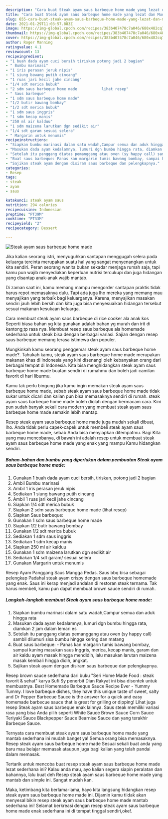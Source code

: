 ```yaml
---
description: "Cara buat Steak ayam saus barbeque home made yang lezat dan Mudah Dibuat"
title: "Cara buat Steak ayam saus barbeque home made yang lezat dan Mudah Dibuat"
slug: 655-cara-buat-steak-ayam-saus-barbeque-home-made-yang-lezat-dan-mudah-dibuat
date: 2021-01-29T11:03:57.883Z
image: https://img-global.cpcdn.com/recipes/383b407478c7a046/680x482cq70/steak-ayam-saus-barbeque-home-made-foto-resep-utama.jpg
thumbnail: https://img-global.cpcdn.com/recipes/383b407478c7a046/680x482cq70/steak-ayam-saus-barbeque-home-made-foto-resep-utama.jpg
cover: https://img-global.cpcdn.com/recipes/383b407478c7a046/680x482cq70/steak-ayam-saus-barbeque-home-made-foto-resep-utama.jpg
author: Roger Manning
ratingvalue: 4.1
reviewcount: 13
recipeingredient:
- "1 buah dada ayam cuci bersih tiriskan potong jadi 2 bagian"
- " Bumbu marinasi"
- "1 iris perasan jeruk nipis"
- "1 siung bawang putih cincang"
- "1 ruas jari kecil jahe cincang"
- "1/4 sdt merica bubuk"
- "2 sdm saus barbeque home made           lihat resep"
- " Saus barbeque"
- "1 sdm saus barbeque home made"
- "1/2 butir bawang bombay"
- "1/2 sdt merica bubuk"
- "1 sdm saus inggris"
- "1 sdm kecap manis"
- "250 ml air kalduu"
- "1 sdm maizena larutkan dgn sedikit air"
- "1/4 sdt garam sesuai selera"
- " Margarin untuk menumis"
recipeinstructions:
- "Siapkan bumbu marinasi dalam satu wadah,Campur semua dan aduk hingga rata"
- "Masukan dada ayam kedalamnya, lumuri dgn bumbu hingga rata, diamkan 2 jam dalam lemari es"
- "Setelah itu panggang diatas pemanggang atau oven (sy happy call) sambil dilumuri sisa bumbu hingga kering dan matang"
- "Buat saus barbeque: Panas kan margarin tumis bawang bombay, sampai kuning masukan saus Inggris, merica, kecap manis, garam dan air kaldu ayam masak hingga mendidih, lalu masukan larutan maizena masak kembali hingga didih, angkat."
- "Sajikan steak ayam dengan disiram saus barbeque dan pelengkapnya."
categories:
- Resep
tags:
- steak
- ayam
- saus

katakunci: steak ayam saus 
nutrition: 294 calories
recipecuisine: Indonesian
preptime: "PT39M"
cooktime: "PT33M"
recipeyield: "2"
recipecategory: Dessert

---
```



![Steak ayam saus barbeque home made](https://img-global.cpcdn.com/recipes/383b407478c7a046/680x482cq70/steak-ayam-saus-barbeque-home-made-foto-resep-utama.jpg)

Jika kalian seorang istri, menyuguhkan santapan menggugah selera pada keluarga tercinta merupakan suatu hal yang sangat menyenangkan untuk kita sendiri. Peran seorang  wanita bukan sekadar menjaga rumah saja, tapi kamu pun wajib menyediakan keperluan nutrisi tercukupi dan juga hidangan yang disantap anak-anak wajib mantab.

Di zaman  saat ini, kamu memang mampu mengorder santapan praktis tidak harus repot memasaknya dulu. Tapi ada juga lho mereka yang memang mau menyajikan yang terbaik bagi keluarganya. Karena, menyajikan masakan sendiri jauh lebih bersih dan kita juga bisa menyesuaikan hidangan tersebut sesuai makanan kesukaan keluarga. 

Cara membuat steak ayam saos barbeque di rice cooker ala anak kos Seperti biasa bahan yg kita gunakan adalah bahan yg murah dan irit di kantong,tp rasa nya. Membuat resep saus barbeque ala homemade sederhana untuk steak bisa dengan berbagai variasi. Sajian dengan resep saus barbeque memang terasa istimewa dan populer.

Mungkinkah kamu seorang penggemar steak ayam saus barbeque home made?. Tahukah kamu, steak ayam saus barbeque home made merupakan makanan khas di Indonesia yang kini disenangi oleh kebanyakan orang dari berbagai tempat di Indonesia. Kita bisa menghidangkan steak ayam saus barbeque home made buatan sendiri di rumahmu dan boleh jadi camilan favorit di hari liburmu.

Kamu tak perlu bingung jika kamu ingin memakan steak ayam saus barbeque home made, sebab steak ayam saus barbeque home made tidak sukar untuk dicari dan kalian pun bisa memasaknya sendiri di rumah. steak ayam saus barbeque home made boleh diolah dengan bermacam cara. Kini pun sudah banyak sekali cara modern yang membuat steak ayam saus barbeque home made semakin lebih mantap.

Resep steak ayam saus barbeque home made juga mudah sekali dibuat, lho. Anda tidak perlu capek-capek untuk membeli steak ayam saus barbeque home made, sebab Anda bisa menyiapkan ditempatmu. Bagi Kita yang mau mencobanya, di bawah ini adalah resep untuk membuat steak ayam saus barbeque home made yang enak yang mampu Kamu hidangkan sendiri.

<!--inarticleads1-->

##### Bahan-bahan dan bumbu yang diperlukan dalam pembuatan Steak ayam saus barbeque home made:

1. Gunakan 1 buah dada ayam cuci bersih, tiriskan, potong jadi 2 bagian
1. Ambil  Bumbu marinasi
1. Ambil 1 iris perasan jeruk nipis
1. Sediakan 1 siung bawang putih cincang
1. Ambil 1 ruas jari kecil jahe cincang
1. Siapkan 1/4 sdt merica bubuk
1. Siapkan 2 sdm saus barbeque home made           (lihat resep)
1. Siapkan  Saus barbeque:
1. Gunakan 1 sdm saus barbeque home made
1. Siapkan 1/2 butir bawang bombay
1. Gunakan 1/2 sdt merica bubuk
1. Sediakan 1 sdm saus inggris
1. Sediakan 1 sdm kecap manis
1. Siapkan 250 ml air kalduu
1. Gunakan 1 sdm maizena larutkan dgn sedikit air
1. Sediakan 1/4 sdt garam/ sesuai selera
1. Gunakan  Margarin untuk menumis


Resep Ayam Panggang Saus Mangga Pedas. Saus bbq bisa sebagai pelengkap Padahal steak ayam crispy dengan saus barbeque homemade yang enak. Saus ini kerap menjadi andalan di restoran steak ternama. Tak harus membeli, kamu pun dapat membuat brown sauce sendiri di rumah. 

<!--inarticleads2-->

##### Langkah-langkah membuat Steak ayam saus barbeque home made:

1. Siapkan bumbu marinasi dalam satu wadah,Campur semua dan aduk hingga rata
1. Masukan dada ayam kedalamnya, lumuri dgn bumbu hingga rata, diamkan 2 jam dalam lemari es
1. Setelah itu panggang diatas pemanggang atau oven (sy happy call) sambil dilumuri sisa bumbu hingga kering dan matang
1. Buat saus barbeque: - Panas kan margarin tumis bawang bombay, sampai kuning masukan saus Inggris, merica, kecap manis, garam dan air kaldu ayam masak hingga mendidih, lalu masukan larutan maizena masak kembali hingga didih, angkat.
1. Sajikan steak ayam dengan disiram saus barbeque dan pelengkapnya.


Resep brown sauce sederhana dari buku &#34;Seri Home Made Food : steak favorit &amp; sehat&#34; karya Sufi Sy penerbit Dian Rakyat ini bisa disontek untuk membuatnya. Best Homemade Barbeque Sauce Recipe Ever - Yummy Tummy. I love barbeque dishes, they have this unique taste of sweet, salty and Dr Pepper Barbecue Sauce is the answer for a quick and easy homemade barbecue sauce that is great for grilling or dipping! Lihat juga resep Steak ayam saus barbeque enak lainnya. Saus steak memiliki variasi rasa yang bisa Anda pilih seperti White Sauce Brown Sauce Corn Sauce Teriyaki Sauce Blackpepper Sauce Bearnise Sauce dan yang terakhir Barbeque Sauce. 

Ternyata cara membuat steak ayam saus barbeque home made yang mantab sederhana ini mudah banget ya! Semua orang bisa memasaknya. Resep steak ayam saus barbeque home made Sesuai sekali buat anda yang baru mau belajar memasak ataupun juga bagi kalian yang telah pandai dalam memasak.

Tertarik untuk mencoba buat resep steak ayam saus barbeque home made lezat sederhana ini? Kalau anda mau, ayo kalian segera siapin peralatan dan bahannya, lalu buat deh Resep steak ayam saus barbeque home made yang mantab dan simple ini. Sangat mudah kan. 

Maka, ketimbang kita berlama-lama, hayo kita langsung hidangkan resep steak ayam saus barbeque home made ini. Dijamin kamu tiidak akan menyesal bikin resep steak ayam saus barbeque home made mantab sederhana ini! Selamat berkreasi dengan resep steak ayam saus barbeque home made enak sederhana ini di tempat tinggal sendiri,oke!.

